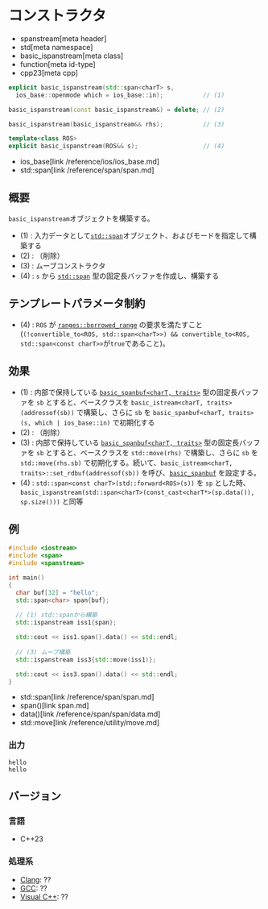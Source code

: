 # コンストラクタ
* spanstream[meta header]
* std[meta namespace]
* basic_ispanstream[meta class]
* function[meta id-type]
* cpp23[meta cpp]

```cpp
explicit basic_ispanstream(std::span<charT> s,
  ios_base::openmode which = ios_base::in);           // (1)

basic_ispanstream(const basic_ispanstream&) = delete; // (2)

basic_ispanstream(basic_ispanstream&& rhs);           // (3)

template<class ROS>
explicit basic_ispanstream(ROS&& s);                  // (4)
```
* ios_base[link /reference/ios/ios_base.md]
* std::span[link /reference/span/span.md]

## 概要
`basic_ispanstream`オブジェクトを構築する。

- (1) : 入力データとして[`std::span`](/reference/span/span.md)オブジェクト、およびモードを指定して構築する
- (2) : （削除）
- (3) : ムーブコンストラクタ
- (4) : `s` から [`std::span`](/reference/span/span.md) 型の固定長バッファを作成し、構築する


## テンプレートパラメータ制約
- (4) : `ROS` が [`ranges::borrowed_range`](/reference/ranges/borrowed_range.md) の要求を満たすこと (`(!convertible_to<ROS, std::span<charT>>) && convertible_to<ROS, std::span<const charT>>`が`true`であること)。

## 効果
- (1) : 内部で保持している [`basic_spanbuf<charT, traits>`](/reference/spanstream/basic_spanbuf.md) 型の固定長バッファを `sb` とすると、ベースクラスを `basic_istream<charT, traits>(addressof(sb))` で構築し、さらに `sb` を `basic_spanbuf<charT, traits>(s, which | ios_base::in)` で初期化する
- (2) : （削除）
- (3) : 内部で保持している [`basic_spanbuf<charT, traits>`](/reference/spanstream/basic_spanbuf.md) 型の固定長バッファを `sb` とすると、ベースクラスを `std::move(rhs)` で構築し、さらに `sb` を `std::move(rhs.sb)` で初期化する。続いて、`basic_istream<charT, traits>::set_rdbuf(addressof(sb))` を呼び、[`basic_spanbuf`](/reference/spanstream/basic_spanbuf.md) を設定する。
- (4) : `std::span<const charT>(std::forward<ROS>(s))` を `sp` とした時、`basic_ispanstream(std::span<charT>(const_cast<charT*>(sp.data()), sp.size()))` と同等


## 例
```cpp example
#include <iostream>
#include <span>
#include <spanstream>

int main()
{
  char buf[32] = "hello";
  std::span<char> span{buf};
  
  // (1) std::spanから構築
  std::ispanstream iss1{span};

  std::cout << iss1.span().data() << std::endl;
  
  // (3) ムーブ構築
  std::ispanstream iss3{std::move(iss1)};

  std::cout << iss3.span().data() << std::endl;
}
```
* std::span<char>[link /reference/span/span.md]
* span()[link span.md]
* data()[link /reference/span/span/data.md]
* std::move[link /reference/utility/move.md]

### 出力
```
hello
hello
```


## バージョン
### 言語
- C++23

### 処理系
- [Clang](/implementation.md#clang): ??
- [GCC](/implementation.md#gcc): ??
- [Visual C++](/implementation.md#visual_cpp): ??
